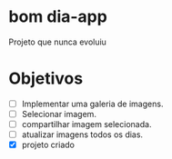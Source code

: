 # bom dia-app
Projeto que nunca evoluiu

# Objetivos
- [ ] Implementar uma galeria de imagens.
- [ ] Selecionar imagem.
- [ ] compartilhar imagem selecionada.
- [ ] atualizar imagens todos os dias.
- [x] projeto criado
